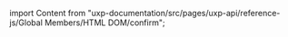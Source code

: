 
import Content from "uxp-documentation/src/pages/uxp-api/reference-js/Global Members/HTML DOM/confirm";

<Content query="product=photoshop"/>
